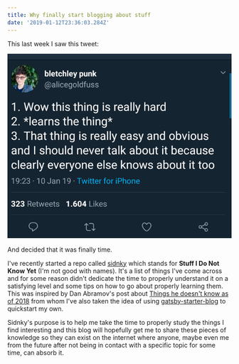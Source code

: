 ```yaml
---
title: Why finally start blogging about stuff
date: '2019-01-12T23:36:03.284Z'
---
```


This last week I saw this tweet:

![Tweet](./tweet.png)

And decided that it was finally time.

I've recently started a repo called [sidnky](https://github.com/rafael-vitor/sidnky) which
stands for **Stuff I Do Not Know Yet** (I'm not good with names). It's a list of things I've
come across and for some reason didn't dedicate the time to properly understand it on a
satisfying level and some tips on how to go about properly learning them. This was inspired
by Dan Abramov's post about
[Things he doesn't know as of 2018](https://overreacted.io/things-i-dont-know-as-of-2018/)
from whom I've also taken the idea of using
[gatsby-starter-blog](https://github.com/gatsbyjs/gatsby-starter-blog)
to quickstart my own.

Sidnky's purpose is to help me take the time to properly study the things I find interesting
and this blog will hopefully get me to share these pieces of knowledge so they can exist
on the internet where anyone, maybe even me from the future after not being in contact with
a specific topic for some time, can absorb it.